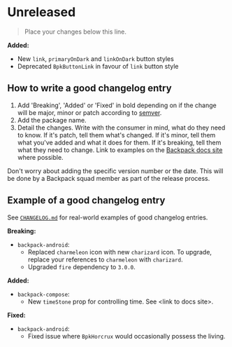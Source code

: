 # Unreleased
> Place your changes below this line.

**Added:**
- New `link`, `primaryOnDark` and `linkOnDark` button styles
- Deprecated `BpkButtonLink` in favour of `link` button style

## How to write a good changelog entry

1. Add 'Breaking', 'Added' or 'Fixed' in bold depending on if the change will be major, minor or patch according to [semver](semver.org).
2. Add the package name.
3. Detail the changes. Write with the consumer in mind, what do they need to know. If it's patch, tell them what's changed. If it's minor, tell them what you've added and what it does for them. If it's breaking, tell them what they need to change. Link to examples on the [Backpack docs site](backpack.github.io) where possible.

Don't worry about adding the specific version number or the date. This will be done by a Backpack squad member as part of the release process.

## Example of a good changelog entry

See [`CHANGELOG.md`](CHANGELOG.md) for real-world examples of good changelog entries.

**Breaking:**

- `backpack-android`:
  - Replaced `charmeleon` icon with new `charizard` icon. To upgrade, replace your references to `charmeleon` with `charizard`.
  - Upgraded `fire` dependency to `3.0.0`.

**Added:**

- `backpack-compose`:
  - New `timeStone` prop for controlling time. See &lt;link to docs site&gt;.

**Fixed:**

- `backpack-android`:
  - Fixed issue where `BpkHorcrux` would occasionally possess the living.

